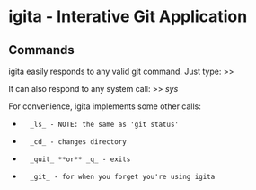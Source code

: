 igita - Interative Git Application
==================================

Commands
--------

igita easily responds to any valid git command. Just type:
        >> <command>
        
It can also respond to any system call:
        >> _sys_ <system call>

For convenience, igita implements some other calls:
*       _ls_ - NOTE: the same as 'git status'
*       _cd_ - changes directory
*       _quit_ **or** _q_ - exits
*       _git_ - for when you forget you're using igita
